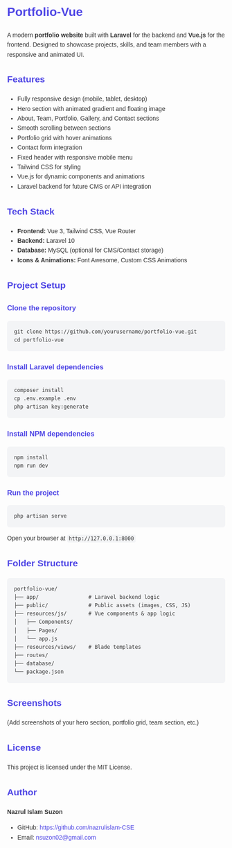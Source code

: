 <!DOCTYPE html>
<html lang="en">
<head>
  <meta charset="UTF-8">
  <meta name="viewport" content="width=device-width, initial-scale=1.0">
  <title>Portfolio-Vue README</title>
  <style>
    body { font-family: Arial, sans-serif; line-height: 1.6; margin: 2rem; color: #333; }
    h1, h2, h3 { color: #4f46e5; }
    code { background: #f3f4f6; padding: 2px 4px; border-radius: 4px; }
    pre { background: #f3f4f6; padding: 1rem; border-radius: 6px; overflow-x: auto; }
    a { color: #4f46e5; text-decoration: none; }
    a:hover { text-decoration: underline; }
    ul { margin-bottom: 1rem; }
  </style>
</head>
<body>

  <h1>Portfolio-Vue</h1>
  <p>A modern <strong>portfolio website</strong> built with <strong>Laravel</strong> for the backend and <strong>Vue.js</strong> for the frontend. Designed to showcase projects, skills, and team members with a responsive and animated UI.</p>

  <h2>Features</h2>
  <ul>
    <li>Fully responsive design (mobile, tablet, desktop)</li>
    <li>Hero section with animated gradient and floating image</li>
    <li>About, Team, Portfolio, Gallery, and Contact sections</li>
    <li>Smooth scrolling between sections</li>
    <li>Portfolio grid with hover animations</li>
    <li>Contact form integration</li>
    <li>Fixed header with responsive mobile menu</li>
    <li>Tailwind CSS for styling</li>
    <li>Vue.js for dynamic components and animations</li>
    <li>Laravel backend for future CMS or API integration</li>
  </ul>

  <h2>Tech Stack</h2>
  <ul>
    <li><strong>Frontend:</strong> Vue 3, Tailwind CSS, Vue Router</li>
    <li><strong>Backend:</strong> Laravel 10</li>
    <li><strong>Database:</strong> MySQL (optional for CMS/Contact storage)</li>
    <li><strong>Icons & Animations:</strong> Font Awesome, Custom CSS Animations</li>
  </ul>

  <h2>Project Setup</h2>

  <h3>Clone the repository</h3>
  <pre><code>git clone https://github.com/yourusername/portfolio-vue.git
cd portfolio-vue</code></pre>

  <h3>Install Laravel dependencies</h3>
  <pre><code>composer install
cp .env.example .env
php artisan key:generate</code></pre>

  <h3>Install NPM dependencies</h3>
  <pre><code>npm install
npm run dev</code></pre>

  <h3>Run the project</h3>
  <pre><code>php artisan serve</code></pre>
  <p>Open your browser at <code>http://127.0.0.1:8000</code></p>

  <h2>Folder Structure</h2>
  <pre><code>portfolio-vue/
├── app/                # Laravel backend logic
├── public/             # Public assets (images, CSS, JS)
├── resources/js/       # Vue components & app logic
│   ├── Components/
│   ├── Pages/
│   └── app.js
├── resources/views/    # Blade templates
├── routes/
├── database/
└── package.json</code></pre>

  <h2>Screenshots</h2>
  <p>(Add screenshots of your hero section, portfolio grid, team section, etc.)</p>

  <h2>License</h2>
  <p>This project is licensed under the MIT License.</p>

  <h2>Author</h2>
  <p><strong>Nazrul Islam Suzon</strong></p>
  <ul>
    <li>GitHub: <a href="https://github.com/yourusername" target="_blank">https://github.com/nazrulislam-CSE</a></li>
    <li>Email: <a href="mailto:nsuzon02@gmail.com">nsuzon02@gmail.com</a></li>
  </ul>

</body>
</html>
